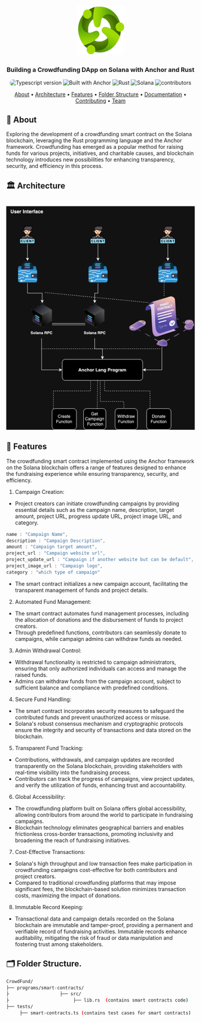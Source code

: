 <h1 align="center">
    <br>
    <a href="https://github.com/Samuellyworld/anchor-crowdfund">
        <img src="./public/crowdfund.png" alt="crowdfund" width="130" height="130" />
    </a>
    <br>
</h1>

<h3 align="center">Building a Crowdfunding DApp on Solana with Anchor and Rust</h3>

<p align="center">
    <img src="https://img.shields.io/badge/TypeScript-007ACC?style=for-the-badge&logo=typescript&logoColor=white" alt="Typescript version" height="20" style="
       border-radius: 20px;
    ">
        <img src="https://img.shields.io/badge/Built_With-Anchor-red" alt="Built with Anchor">
    <img src="https://img.shields.io/badge/Rust-red?logo=rust" alt="Rust">
    <img src="https://img.shields.io/badge/Solana-lightblue?logo=solana" alt="Solana">
    <img src="https://img.shields.io/badge/1-contributors-green" alt="contributors">
</p>

<p align="center">
    <a href="#-about">About</a> •
    <a href="#-system-design">Architecture</a> •
    <a href="#-features">Features</a> •
    <a href="#-folder-structure">Folder Structure</a> •
    <a href="#-api-documentation">Documentation</a> •
    <a href="#-contributing">Contributing</a> •
    <a href="#-team">Team</a>
</p>

## 📝 About

Exploring the development of a crowdfunding smart contract on the Solana blockchain, leveraging the Rust programming language and the Anchor framework. Crowdfunding has emerged as a popular method for raising funds for various projects, initiatives, and charitable causes, and blockchain technology introduces new possibilities for enhancing transparency, security, and efficiency in this process.

## 🏛️ Architecture

<p align="center">
  <br>
      <img src="./public/system-design.png" alt="system design"/>
  <br>
</p>

## 🎯 Features

The crowdfunding smart contract implemented using the Anchor framework on the Solana blockchain offers a range of features designed to enhance the fundraising experience while ensuring transparency, security, and efficiency.

1. Campaign Creation:

- Project creators can initiate crowdfunding campaigns by providing essential details such as the campaign name, description, target amount, project URL, progress update URL, project image URL, and category.

```javascript
name : "Campaign Name",
description : "Campaign Description",
amount : "Campaign target amount",
project_url : "Campaign website url",
project_update_url : "Campaign if another website but can be default",
project_image_url : "Campaign logo",
category : "which type of campaign"
```

- The smart contract initializes a new campaign account, facilitating the transparent management of funds and project details.

2. Automated Fund Management:

- The smart contract automates fund management processes, including the allocation of donations and the disbursement of funds to project creators.
- Through predefined functions, contributors can seamlessly donate to campaigns, while campaign admins can withdraw funds as needed.

3. Admin Withdrawal Control:

- Withdrawal functionality is restricted to campaign administrators, ensuring that only authorized individuals can access and manage the raised funds.
- Admins can withdraw funds from the campaign account, subject to sufficient balance and compliance with predefined conditions.

4. Secure Fund Handling:

- The smart contract incorporates security measures to safeguard the contributed funds and prevent unauthorized access or misuse.
- Solana's robust consensus mechanism and cryptographic protocols ensure the integrity and security of transactions and data stored on the blockchain.

5. Transparent Fund Tracking:

- Contributions, withdrawals, and campaign updates are recorded transparently on the Solana blockchain, providing stakeholders with real-time visibility into the fundraising process.
- Contributors can track the progress of campaigns, view project updates, and verify the utilization of funds, enhancing trust and accountability.

6. Global Accessibility:

- The crowdfunding platform built on Solana offers global accessibility, allowing contributors from around the world to participate in fundraising campaigns.
- Blockchain technology eliminates geographical barriers and enables frictionless cross-border transactions, promoting inclusivity and broadening the reach of fundraising initiatives.

7. Cost-Effective Transactions:

- Solana's high throughput and low transaction fees make participation in crowdfunding campaigns cost-effective for both contributors and project creators.
- Compared to traditional crowdfunding platforms that may impose significant fees, the blockchain-based solution minimizes transaction costs, maximizing the impact of donations.

8. Immutable Record Keeping:

- Transactional data and campaign details recorded on the Solana blockchain are immutable and tamper-proof, providing a permanent and verifiable record of fundraising activities.
  Immutable records enhance auditability, mitigating the risk of fraud or data manipulation and fostering trust among stakeholders.

## 🗂️ Folder Structure.

```sh
CrowdFund/
├── programs/smart-contracts/
├                   ├── src/
├                        ├── lib.rs  (contains smart contracts code)
├── tests/
     ├── smart-contracts.ts (contains test cases for smart contracts)


```
